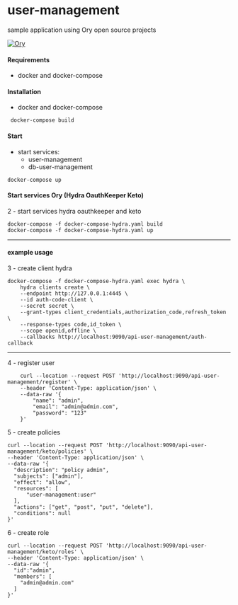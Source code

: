 # user-management

sample application using Ory open source projects

[![Ory](https://www.ory.sh/docs/img/docs/ory-ecosystem.png)](https://www.ory.sh/)

#### Requirements

- docker and docker-compose

#### Installation
- docker and docker-compose
```
 docker-compose build
```


#### Start
- start services:
  - user-management
  - db-user-management
```
docker-compose up
```
 
#### Start services Ory (Hydra OauthKeeper Keto)

2 - start services hydra oauthkeeper and keto
```
docker-compose -f docker-compose-hydra.yaml build
docker-compose -f docker-compose-hydra.yaml up
```

_________________________


#### example usage

3 - create client hydra

    docker-compose -f docker-compose-hydra.yaml exec hydra \
        hydra clients create \
        --endpoint http://127.0.0.1:4445 \
        --id auth-code-client \
        --secret secret \
        --grant-types client_credentials,authorization_code,refresh_token \
        --response-types code,id_token \
        --scope openid,offline \
        --callbacks http://localhost:9090/api-user-management/auth-callback
  

__________________________________________________
  
4 - register user
        
        curl --location --request POST 'http://localhost:9090/api-user-management/register' \
        --header 'Content-Type: application/json' \
        --data-raw '{
        	"name": "admin",
        	"email": "admin@admin.com",
        	"password": "123"
        }'


5 - create policies 

    curl --location --request POST 'http://localhost:9090/api-user-management/keto/policies' \
    --header 'Content-Type: application/json' \
    --data-raw '{
      "description": "policy admin",
      "subjects": ["admin"],
      "effect": "allow",
      "resources": [
          "user-management:user"
      ],
      "actions": ["get", "post", "put", "delete"],
      "conditions": null
    }'
    
 6 - create role
    
    curl --location --request POST 'http://localhost:9090/api-user-management/keto/roles' \
    --header 'Content-Type: application/json' \
    --data-raw '{
      "id":"admin",
      "members": [
        "admin@admin.com"
      ]
    }'
    
